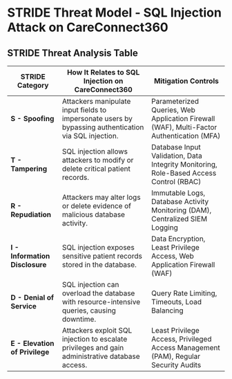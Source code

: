 # **STRIDE Threat Model - SQL Injection Attack on CareConnect360**

## **STRIDE Threat Analysis Table**
| **STRIDE Category**       | **How It Relates to SQL Injection on CareConnect360** | **Mitigation Controls** |
|---------------------------|---------------------------------|----------------|
| **S - Spoofing**          | Attackers manipulate input fields to impersonate users by bypassing authentication via SQL injection. | Parameterized Queries, Web Application Firewall (WAF), Multi-Factor Authentication (MFA) |
| **T - Tampering**         | SQL injection allows attackers to modify or delete critical patient records. | Database Input Validation, Data Integrity Monitoring, Role-Based Access Control (RBAC) |
| **R - Repudiation**       | Attackers may alter logs or delete evidence of malicious database activity. | Immutable Logs, Database Activity Monitoring (DAM), Centralized SIEM Logging |
| **I - Information Disclosure** | SQL injection exposes sensitive patient records stored in the database. | Data Encryption, Least Privilege Access, Web Application Firewall (WAF) |
| **D - Denial of Service** | SQL injection can overload the database with resource-intensive queries, causing downtime. | Query Rate Limiting, Timeouts, Load Balancing |
| **E - Elevation of Privilege** | Attackers exploit SQL injection to escalate privileges and gain administrative database access. | Least Privilege Access, Privileged Access Management (PAM), Regular Security Audits |